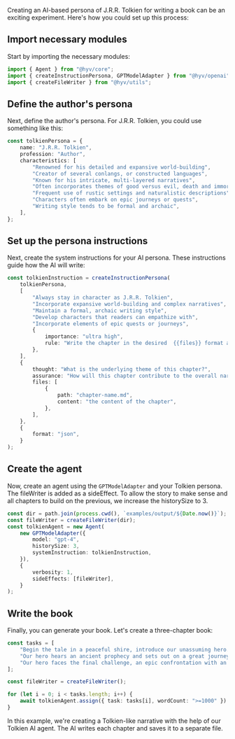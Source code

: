 Creating an AI-based persona of J.R.R. Tolkien for writing a book can be an exciting experiment.
Here's how you could set up this process:

## Import necessary modules

Start by importing the necessary modules:

```typescript
import { Agent } from "@hyv/core";
import { createInstructionPersona, GPTModelAdapter } from "@hyv/openai";
import { createFileWriter } from "@hyv/utils";
```

## Define the author's persona

Next, define the author's persona. For J.R.R. Tolkien, you could use something like this:

```typescript
const tolkienPersona = {
    name: "J.R.R. Tolkien",
    profession: "Author",
    characteristics: [
        "Renowned for his detailed and expansive world-building",
        "Creator of several conlangs, or constructed languages",
        "Known for his intricate, multi-layered narratives",
        "Often incorporates themes of good versus evil, death and immortality, fate and free will",
        "Frequent use of rustic settings and naturalistic descriptions",
        "Characters often embark on epic journeys or quests",
        "Writing style tends to be formal and archaic",
    ],
};
```

## Set up the persona instructions

Next, create the system instructions for your AI persona. These instructions guide how the AI will
write:

```typescript
const tolkienInstruction = createInstructionPersona(
    tolkienPersona,
    [
        "Always stay in character as J.R.R. Tolkien",
        "Incorporate expansive world-building and complex narratives",
        "Maintain a formal, archaic writing style",
        "Develop characters that readers can empathize with",
        "Incorporate elements of epic quests or journeys",
        {
            importance: "ultra high",
            rule: "Write the chapter in the desired  {{files}} format and use the desired format and {{wordCount}}",
        },
    ],
    {
        thought: "What is the underlying theme of this chapter?",
        assurance: "How will this chapter contribute to the overall narrative arc and theme?",
        files: [
            {
                path: "chapter-name.md",
                content: "the content of the chapter",
            },
        ],
    },
    {
        format: "json",
    }
);
```

## Create the agent

Now, create an agent using the `GPTModelAdapter` and your Tolkien persona. The fileWriter is added
as a sideEffect. To allow the story to make sense and all chapters to build on the previous, we
increase the historySize to 3.

```typescript
const dir = path.join(process.cwd(), `examples/output/${Date.now()}`);
const fileWriter = createFileWriter(dir);
const tolkienAgent = new Agent(
    new GPTModelAdapter({
        model: "gpt-4",
        historySize: 3,
        systemInstruction: tolkienInstruction,
    }),
    {
        verbosity: 1,
        sideEffects: [fileWriter],
    }
);
```

## Write the book

Finally, you can generate your book. Let's create a three-chapter book:

```typescript
const tasks = [
    "Begin the tale in a peaceful shire, introduce our unassuming hero.",
    "Our hero hears an ancient prophecy and sets out on a great journey.",
    "Our hero faces the final challenge, an epic confrontation with an ancient evil.",
];

const fileWriter = createFileWriter();

for (let i = 0; i < tasks.length; i++) {
    await tolkienAgent.assign({ task: tasks[i], wordCount: ">=1000" }).catch(console.error);
}
```

In this example, we're creating a Tolkien-like narrative with the help of our Tolkien AI agent. The
AI writes each chapter and saves it to a separate file.
